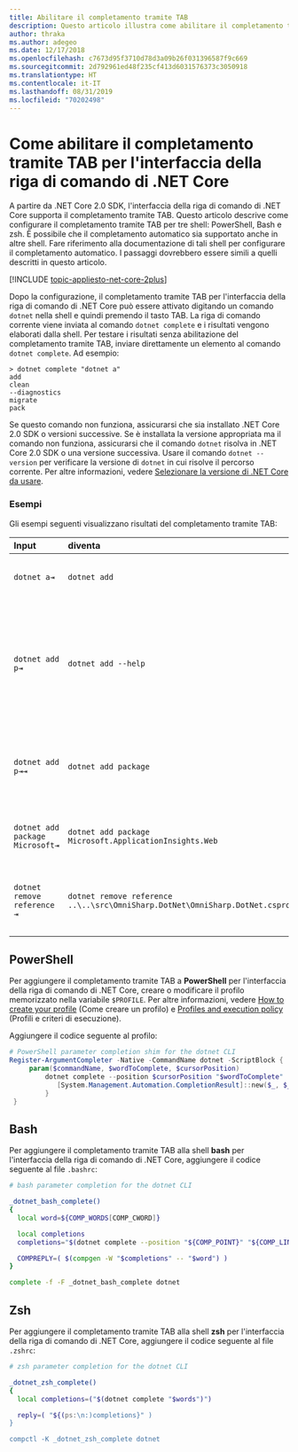 ```yaml
---
title: Abilitare il completamento tramite TAB
description: Questo articolo illustra come abilitare il completamento tramite tasto TAB nell'interfaccia della riga di comando di .NET Core per PowerShell, Bash e zsh.
author: thraka
ms.author: adegeo
ms.date: 12/17/2018
ms.openlocfilehash: c7673d95f3710d78d3a09b26f031396587f9c669
ms.sourcegitcommit: 2d792961ed48f235cf413d6031576373c3050918
ms.translationtype: HT
ms.contentlocale: it-IT
ms.lasthandoff: 08/31/2019
ms.locfileid: "70202498"
---
```

# <a name="how-to-enable-tab-completion-for-net-core-cli"></a>Come abilitare il completamento tramite TAB per l'interfaccia della riga di comando di .NET Core

A partire da .NET Core 2.0 SDK, l'interfaccia della riga di comando di .NET Core supporta il completamento tramite TAB. Questo articolo descrive come configurare il completamento tramite TAB per tre shell: PowerShell, Bash e zsh. È possibile che il completamento automatico sia supportato anche in altre shell. Fare riferimento alla documentazione di tali shell per configurare il completamento automatico. I passaggi dovrebbero essere simili a quelli descritti in questo articolo.

[!INCLUDE [topic-appliesto-net-core-2plus](~/includes/topic-appliesto-net-core-2plus.md)]

Dopo la configurazione, il completamento tramite TAB per l'interfaccia della riga di comando di .NET Core può essere attivato digitando un comando `dotnet` nella shell e quindi premendo il tasto TAB. La riga di comando corrente viene inviata al comando `dotnet complete` e i risultati vengono elaborati dalla shell. Per testare i risultati senza abilitazione del completamento tramite TAB, inviare direttamente un elemento al comando `dotnet complete`. Ad esempio:

```console
> dotnet complete "dotnet a"
add
clean
--diagnostics
migrate
pack
```

Se questo comando non funziona, assicurarsi che sia installato .NET Core 2.0 SDK o versioni successive. Se è installata la versione appropriata ma il comando non funziona, assicurarsi che il comando `dotnet` risolva in .NET Core 2.0 SDK o una versione successiva. Usare il comando `dotnet --version` per verificare la versione di `dotnet` in cui risolve il percorso corrente. Per altre informazioni, vedere [Selezionare la versione di .NET Core da usare](../versions/selection.md).

### <a name="examples"></a>Esempi

Gli esempi seguenti visualizzano risultati del completamento tramite TAB:

Input                                | diventa                                                                     | perché
:------------------------------------|:----------------------------------------------------------------------------|:--------------------------------
`dotnet a⇥`                          | `dotnet add`                                                                 | `add` è il primo sottocomando in ordine alfabetico.
`dotnet add p⇥`                      | `dotnet add --help`                                                          | Il completamento tramite TAB rileva la corrispondenza delle sottostringhe e `--help` viene per prima in ordine alfabetico.
`dotnet add p⇥⇥`                    | `dotnet add package`                                                          | Se si preme TAB una seconda volta, viene visualizzato il suggerimento successivo.      
`dotnet add package Microsoft⇥`      | `dotnet add package Microsoft.ApplicationInsights.Web`                      | I risultati vengono restituiti in ordine alfabetico.
`dotnet remove reference ⇥`          | `dotnet remove reference ..\..\src\OmniSharp.DotNet\OmniSharp.DotNet.csproj` | Il completamento tramite TAB è compatibile con i file di progetto.

## <a name="powershell"></a>PowerShell

Per aggiungere il completamento tramite TAB a **PowerShell** per l'interfaccia della riga di comando di .NET Core, creare o modificare il profilo memorizzato nella variabile `$PROFILE`. Per altre informazioni, vedere [How to create your profile](/powershell/module/microsoft.powershell.core/about/about_profiles?view=powershell-6#how-to-create-a-profile) (Come creare un profilo) e [Profiles and execution policy](/powershell/module/microsoft.powershell.core/about/about_profiles?view=powershell-6#profiles-and-execution-policy) (Profili e criteri di esecuzione). 

Aggiungere il codice seguente al profilo:

```powershell
# PowerShell parameter completion shim for the dotnet CLI 
Register-ArgumentCompleter -Native -CommandName dotnet -ScriptBlock {
     param($commandName, $wordToComplete, $cursorPosition)
         dotnet complete --position $cursorPosition "$wordToComplete" | ForEach-Object {
            [System.Management.Automation.CompletionResult]::new($_, $_, 'ParameterValue', $_)
         }
 }
```

## <a name="bash"></a>Bash

Per aggiungere il completamento tramite TAB alla shell **bash** per l'interfaccia della riga di comando di .NET Core, aggiungere il codice seguente al file `.bashrc`:

```bash
# bash parameter completion for the dotnet CLI

_dotnet_bash_complete()
{
  local word=${COMP_WORDS[COMP_CWORD]}

  local completions
  completions="$(dotnet complete --position "${COMP_POINT}" "${COMP_LINE}")"

  COMPREPLY=( $(compgen -W "$completions" -- "$word") )
}

complete -f -F _dotnet_bash_complete dotnet
```

## <a name="zsh"></a>Zsh

Per aggiungere il completamento tramite TAB alla shell **zsh** per l'interfaccia della riga di comando di .NET Core, aggiungere il codice seguente al file `.zshrc`:

```zsh
# zsh parameter completion for the dotnet CLI

_dotnet_zsh_complete() 
{
  local completions=("$(dotnet complete "$words")")

  reply=( "${(ps:\n:)completions}" )
}

compctl -K _dotnet_zsh_complete dotnet
```
